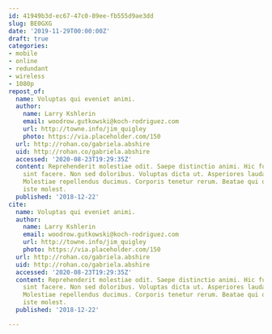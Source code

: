 ```yaml
---
id: 41949b3d-ec67-47c0-89ee-fb555d9ae3dd
slug: BE0GXG
date: '2019-11-29T00:00:00Z'
draft: true
categories:
- mobile
- online
- redundant
- wireless
- 1080p
repost_of:
  name: Voluptas qui eveniet animi.
  author:
    name: Larry Kshlerin
    email: woodrow.gutkowski@koch-rodriguez.com
    url: http://towne.info/jim_quigley
    photo: https://via.placeholder.com/150
  url: http://rohan.co/gabriela.abshire
  uid: http://rohan.co/gabriela.abshire
  accessed: '2020-08-23T19:29:35Z'
  content: Reprehenderit molestiae odit. Saepe distinctio animi. Hic fugit quo. Possimus
    sint facere. Non sed doloribus. Voluptas dicta ut. Asperiores laudantium qui.
    Molestiae repellendus ducimus. Corporis tenetur rerum. Beatae qui quo. Voluptatem
    iste molest.
  published: '2018-12-22'
cite:
  name: Voluptas qui eveniet animi.
  author:
    name: Larry Kshlerin
    email: woodrow.gutkowski@koch-rodriguez.com
    url: http://towne.info/jim_quigley
    photo: https://via.placeholder.com/150
  url: http://rohan.co/gabriela.abshire
  uid: http://rohan.co/gabriela.abshire
  accessed: '2020-08-23T19:29:35Z'
  content: Reprehenderit molestiae odit. Saepe distinctio animi. Hic fugit quo. Possimus
    sint facere. Non sed doloribus. Voluptas dicta ut. Asperiores laudantium qui.
    Molestiae repellendus ducimus. Corporis tenetur rerum. Beatae qui quo. Voluptatem
    iste molest.
  published: '2018-12-22'

---
```



